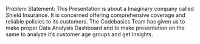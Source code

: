 Problem Statement:
This Presentation is about a Imaginary company called Shield Insurance. It is concerned offering comprehensive coverage and reliable policies to its customers. The Codebasics Team has given us to make proper Data Analysis Dashboard and to make presentation on the same to analyze it’s customer age groups and get Insights.​
